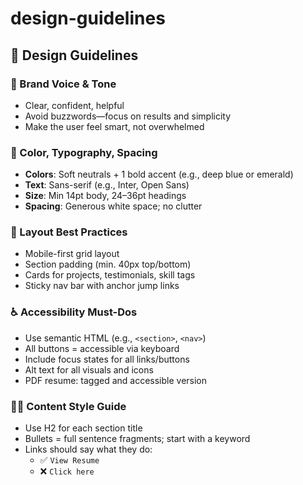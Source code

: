 # design-guidelines

## 🎨 Design Guidelines

### 🎤 Brand Voice & Tone

- Clear, confident, helpful
- Avoid buzzwords—focus on results and simplicity
- Make the user feel smart, not overwhelmed

### 🎨 Color, Typography, Spacing

- **Colors**: Soft neutrals + 1 bold accent (e.g., deep blue or emerald)
- **Text**: Sans-serif (e.g., Inter, Open Sans)
- **Size**: Min 14pt body, 24–36pt headings
- **Spacing**: Generous white space; no clutter

### 📱 Layout Best Practices

- Mobile-first grid layout
- Section padding (min. 40px top/bottom)
- Cards for projects, testimonials, skill tags
- Sticky nav bar with anchor jump links

### ♿ Accessibility Must-Dos

- Use semantic HTML (e.g., `<section>`, `<nav>`)
- All buttons = accessible via keyboard
- Include focus states for all links/buttons
- Alt text for all visuals and icons
- PDF resume: tagged and accessible version

### ✍🏽 Content Style Guide

- Use H2 for each section title
- Bullets = full sentence fragments; start with a keyword
- Links should say what they do:
    - ✅ `View Resume`
    - ❌ `Click here`